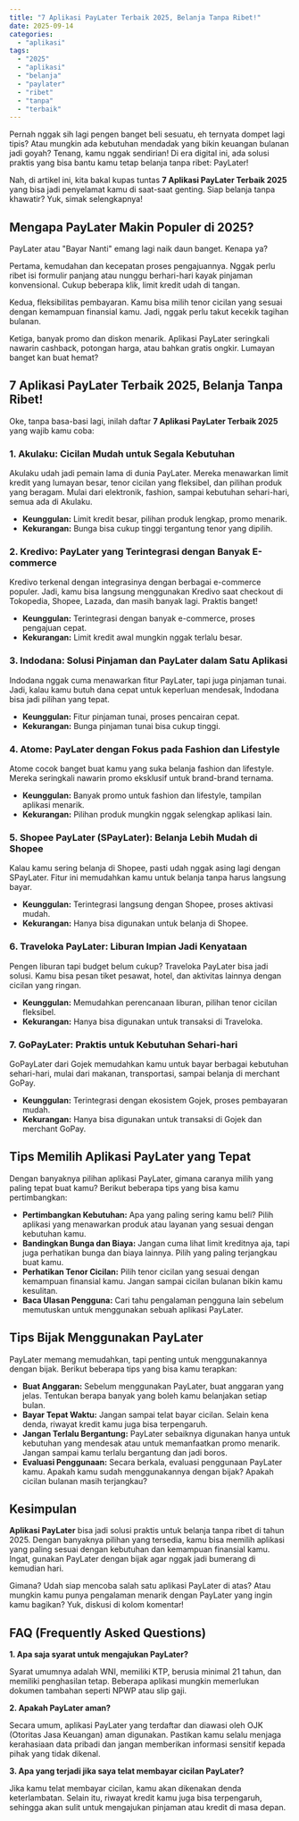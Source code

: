 ```yaml
---
title: "7 Aplikasi PayLater Terbaik 2025, Belanja Tanpa Ribet!"
date: 2025-09-14
categories: 
  - "aplikasi"
tags: 
  - "2025"
  - "aplikasi"
  - "belanja"
  - "paylater"
  - "ribet"
  - "tanpa"
  - "terbaik"
---
```


Pernah nggak sih lagi pengen banget beli sesuatu, eh ternyata dompet lagi tipis? Atau mungkin ada kebutuhan mendadak yang bikin keuangan bulanan jadi goyah? Tenang, kamu nggak sendirian! Di era digital ini, ada solusi praktis yang bisa bantu kamu tetap belanja tanpa ribet: PayLater!

Nah, di artikel ini, kita bakal kupas tuntas **7 Aplikasi PayLater Terbaik 2025** yang bisa jadi penyelamat kamu di saat-saat genting. Siap belanja tanpa khawatir? Yuk, simak selengkapnya!

## Mengapa PayLater Makin Populer di 2025?

PayLater atau "Bayar Nanti" emang lagi naik daun banget. Kenapa ya?

Pertama, kemudahan dan kecepatan proses pengajuannya. Nggak perlu ribet isi formulir panjang atau nunggu berhari-hari kayak pinjaman konvensional. Cukup beberapa klik, limit kredit udah di tangan.

Kedua, fleksibilitas pembayaran. Kamu bisa milih tenor cicilan yang sesuai dengan kemampuan finansial kamu. Jadi, nggak perlu takut kecekik tagihan bulanan.

Ketiga, banyak promo dan diskon menarik. Aplikasi PayLater seringkali nawarin cashback, potongan harga, atau bahkan gratis ongkir. Lumayan banget kan buat hemat?

## 7 Aplikasi PayLater Terbaik 2025, Belanja Tanpa Ribet!

Oke, tanpa basa-basi lagi, inilah daftar **7 Aplikasi PayLater Terbaik 2025** yang wajib kamu coba:

### 1\. Akulaku: Cicilan Mudah untuk Segala Kebutuhan

Akulaku udah jadi pemain lama di dunia PayLater. Mereka menawarkan limit kredit yang lumayan besar, tenor cicilan yang fleksibel, dan pilihan produk yang beragam. Mulai dari elektronik, fashion, sampai kebutuhan sehari-hari, semua ada di Akulaku.

- **Keunggulan:** Limit kredit besar, pilihan produk lengkap, promo menarik.
- **Kekurangan:** Bunga bisa cukup tinggi tergantung tenor yang dipilih.

### 2\. Kredivo: PayLater yang Terintegrasi dengan Banyak E-commerce

Kredivo terkenal dengan integrasinya dengan berbagai e-commerce populer. Jadi, kamu bisa langsung menggunakan Kredivo saat checkout di Tokopedia, Shopee, Lazada, dan masih banyak lagi. Praktis banget!

- **Keunggulan:** Terintegrasi dengan banyak e-commerce, proses pengajuan cepat.
- **Kekurangan:** Limit kredit awal mungkin nggak terlalu besar.

### 3\. Indodana: Solusi Pinjaman dan PayLater dalam Satu Aplikasi

Indodana nggak cuma menawarkan fitur PayLater, tapi juga pinjaman tunai. Jadi, kalau kamu butuh dana cepat untuk keperluan mendesak, Indodana bisa jadi pilihan yang tepat.

- **Keunggulan:** Fitur pinjaman tunai, proses pencairan cepat.
- **Kekurangan:** Bunga pinjaman tunai bisa cukup tinggi.

### 4\. Atome: PayLater dengan Fokus pada Fashion dan Lifestyle

Atome cocok banget buat kamu yang suka belanja fashion dan lifestyle. Mereka seringkali nawarin promo eksklusif untuk brand-brand ternama.

- **Keunggulan:** Banyak promo untuk fashion dan lifestyle, tampilan aplikasi menarik.
- **Kekurangan:** Pilihan produk mungkin nggak selengkap aplikasi lain.

### 5\. Shopee PayLater (SPayLater): Belanja Lebih Mudah di Shopee

Kalau kamu sering belanja di Shopee, pasti udah nggak asing lagi dengan SPayLater. Fitur ini memudahkan kamu untuk belanja tanpa harus langsung bayar.

- **Keunggulan:** Terintegrasi langsung dengan Shopee, proses aktivasi mudah.
- **Kekurangan:** Hanya bisa digunakan untuk belanja di Shopee.

### 6\. Traveloka PayLater: Liburan Impian Jadi Kenyataan

Pengen liburan tapi budget belum cukup? Traveloka PayLater bisa jadi solusi. Kamu bisa pesan tiket pesawat, hotel, dan aktivitas lainnya dengan cicilan yang ringan.

- **Keunggulan:** Memudahkan perencanaan liburan, pilihan tenor cicilan fleksibel.
- **Kekurangan:** Hanya bisa digunakan untuk transaksi di Traveloka.

### 7\. GoPayLater: Praktis untuk Kebutuhan Sehari-hari

GoPayLater dari Gojek memudahkan kamu untuk bayar berbagai kebutuhan sehari-hari, mulai dari makanan, transportasi, sampai belanja di merchant GoPay.

- **Keunggulan:** Terintegrasi dengan ekosistem Gojek, proses pembayaran mudah.
- **Kekurangan:** Hanya bisa digunakan untuk transaksi di Gojek dan merchant GoPay.

## Tips Memilih Aplikasi PayLater yang Tepat

Dengan banyaknya pilihan aplikasi PayLater, gimana caranya milih yang paling tepat buat kamu? Berikut beberapa tips yang bisa kamu pertimbangkan:

- **Pertimbangkan Kebutuhan:** Apa yang paling sering kamu beli? Pilih aplikasi yang menawarkan produk atau layanan yang sesuai dengan kebutuhan kamu.
- **Bandingkan Bunga dan Biaya:** Jangan cuma lihat limit kreditnya aja, tapi juga perhatikan bunga dan biaya lainnya. Pilih yang paling terjangkau buat kamu.
- **Perhatikan Tenor Cicilan:** Pilih tenor cicilan yang sesuai dengan kemampuan finansial kamu. Jangan sampai cicilan bulanan bikin kamu kesulitan.
- **Baca Ulasan Pengguna:** Cari tahu pengalaman pengguna lain sebelum memutuskan untuk menggunakan sebuah aplikasi PayLater.

## Tips Bijak Menggunakan PayLater

PayLater memang memudahkan, tapi penting untuk menggunakannya dengan bijak. Berikut beberapa tips yang bisa kamu terapkan:

- **Buat Anggaran:** Sebelum menggunakan PayLater, buat anggaran yang jelas. Tentukan berapa banyak yang boleh kamu belanjakan setiap bulan.
- **Bayar Tepat Waktu:** Jangan sampai telat bayar cicilan. Selain kena denda, riwayat kredit kamu juga bisa terpengaruh.
- **Jangan Terlalu Bergantung:** PayLater sebaiknya digunakan hanya untuk kebutuhan yang mendesak atau untuk memanfaatkan promo menarik. Jangan sampai kamu terlalu bergantung dan jadi boros.
- **Evaluasi Penggunaan:** Secara berkala, evaluasi penggunaan PayLater kamu. Apakah kamu sudah menggunakannya dengan bijak? Apakah cicilan bulanan masih terjangkau?

## Kesimpulan

**Aplikasi PayLater** bisa jadi solusi praktis untuk belanja tanpa ribet di tahun 2025. Dengan banyaknya pilihan yang tersedia, kamu bisa memilih aplikasi yang paling sesuai dengan kebutuhan dan kemampuan finansial kamu. Ingat, gunakan PayLater dengan bijak agar nggak jadi bumerang di kemudian hari.

Gimana? Udah siap mencoba salah satu aplikasi PayLater di atas? Atau mungkin kamu punya pengalaman menarik dengan PayLater yang ingin kamu bagikan? Yuk, diskusi di kolom komentar!

## FAQ (Frequently Asked Questions)

**1\. Apa saja syarat untuk mengajukan PayLater?**

Syarat umumnya adalah WNI, memiliki KTP, berusia minimal 21 tahun, dan memiliki penghasilan tetap. Beberapa aplikasi mungkin memerlukan dokumen tambahan seperti NPWP atau slip gaji.

**2\. Apakah PayLater aman?**

Secara umum, aplikasi PayLater yang terdaftar dan diawasi oleh OJK (Otoritas Jasa Keuangan) aman digunakan. Pastikan kamu selalu menjaga kerahasiaan data pribadi dan jangan memberikan informasi sensitif kepada pihak yang tidak dikenal.

**3\. Apa yang terjadi jika saya telat membayar cicilan PayLater?**

Jika kamu telat membayar cicilan, kamu akan dikenakan denda keterlambatan. Selain itu, riwayat kredit kamu juga bisa terpengaruh, sehingga akan sulit untuk mengajukan pinjaman atau kredit di masa depan.
